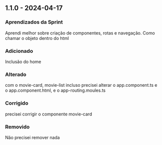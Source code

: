 ## 1.1.0 - 2024-04-17

### Aprendizados da Sprint

Aprendi melhor sobre criação de componentes, rotas e navegação. Como chamar o objeto dentro do html

### Adicionado

Inclusão do home

### Alterado
com o movie-card, movie-list incluso precisei alterar o app.component.ts e o app.component.html, e o app-routing.moules.ts

### Corrigido

precisei corrigir o componente movie-card

### Removido

Não precisei remover nada
